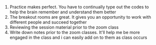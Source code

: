 1. Practice makes perfect. You have to continually type out the codes to help the brain remember and understand them better
2. The breakout rooms are great. It gives you an opportunity to work with different people and succeed together
3. Reviewing the session material prior to the zoom class
4. Write down notes prior to the zoom classes. It'll help me be more engaged in the class and i can easily add on to them as class occurs
